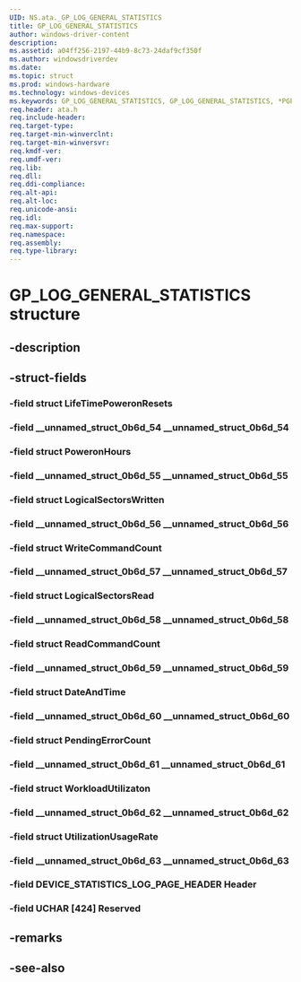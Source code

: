 ```yaml
---
UID: NS.ata._GP_LOG_GENERAL_STATISTICS
title: GP_LOG_GENERAL_STATISTICS
author: windows-driver-content
description: 
ms.assetid: a04ff256-2197-44b9-8c73-24daf9cf350f
ms.author: windowsdriverdev
ms.date: 
ms.topic: struct
ms.prod: windows-hardware
ms.technology: windows-devices
ms.keywords: GP_LOG_GENERAL_STATISTICS, GP_LOG_GENERAL_STATISTICS, *PGP_LOG_GENERAL_STATISTICS
req.header: ata.h
req.include-header:
req.target-type:
req.target-min-winverclnt:
req.target-min-winversvr:
req.kmdf-ver:
req.umdf-ver:
req.lib:
req.dll:
req.ddi-compliance:
req.alt-api:
req.alt-loc:
req.unicode-ansi:
req.idl:
req.max-support:
req.namespace:
req.assembly:
req.type-library:
---
```


# GP_LOG_GENERAL_STATISTICS structure

## -description



## -struct-fields

### -field struct LifeTimePoweronResets			
 	
### -field __unnamed_struct_0b6d_54 __unnamed_struct_0b6d_54			
 	
### -field struct PoweronHours			
 	
### -field __unnamed_struct_0b6d_55 __unnamed_struct_0b6d_55			
 	
### -field struct LogicalSectorsWritten			
 	
### -field __unnamed_struct_0b6d_56 __unnamed_struct_0b6d_56			
 	
### -field struct WriteCommandCount			
 	
### -field __unnamed_struct_0b6d_57 __unnamed_struct_0b6d_57			
 	
### -field struct LogicalSectorsRead			
 	
### -field __unnamed_struct_0b6d_58 __unnamed_struct_0b6d_58			
 	
### -field struct ReadCommandCount			
 	
### -field __unnamed_struct_0b6d_59 __unnamed_struct_0b6d_59			
 	
### -field struct DateAndTime			
 	
### -field __unnamed_struct_0b6d_60 __unnamed_struct_0b6d_60			
 	
### -field struct PendingErrorCount			
 	
### -field __unnamed_struct_0b6d_61 __unnamed_struct_0b6d_61			
 	
### -field struct WorkloadUtilizaton			
 	
### -field __unnamed_struct_0b6d_62 __unnamed_struct_0b6d_62			
 	
### -field struct UtilizationUsageRate			
 	
### -field __unnamed_struct_0b6d_63 __unnamed_struct_0b6d_63			
 	
### -field DEVICE_STATISTICS_LOG_PAGE_HEADER Header			
 	
### -field UCHAR [424] Reserved			
 	
## -remarks

## -see-also